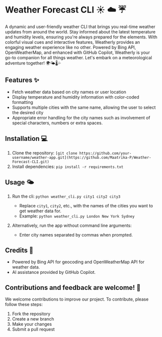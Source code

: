# Weather Forecast CLI :sunny: :cloud: :umbrella:

A dynamic and user-friendly weather CLI that brings you real-time weather updates from around the world. Stay informed about the latest temperature and humidity levels, ensuring you're always prepared for the elements. With colorful visual cues and interactive features, Weatherly provides an engaging weather experience like no other. Powered by Bing API, OpenWeatherMap, and enhanced with GitHub Copilot, Weatherly is your go-to companion for all things weather. Let's embark on a meteorological adventure together! 🌍🌤️🌡️💦

## Features :sparkles:

- Fetch weather data based on city names or user location
- Display temperature and humidity information with color-coded formatting
- Supports multiple cities with the same name, allowing the user to select the desired city
- Appropriate error handling for the city names such as involvement of special characters, numbers or extra spaces.


## Installation :computer:

1. Clone the repository: `[git clone https://github.com/your-username/weather-app.git](https://github.com/Maatrika-P/Weather-Forecast-CLI.git)`
2. Install dependencies: `pip install -r requirements.txt`


## Usage :sun_behind_small_cloud:

1. Run the cli: `python weather_cli.py city1 city2 city3`
   - Replace `city1`, `city2`, etc., with the names of the cities you want to get weather data for.
   - Example: `python weather_cli.py London New York Sydney`

2. Alternatively, run the app without command line arguments:
   - Enter city names separated by commas when prompted.


## Credits :clap:

- Powered by Bing API for geocoding and OpenWeatherMap API for weather data.
- AI assistance provided by GitHub Copilot.


## Contributions and feedback are welcome! 🙌

We welcome contributions to improve our project. To contribute, please follow these steps:

1. Fork the repository
2. Create a new branch
3. Make your changes
4. Submit a pull request



